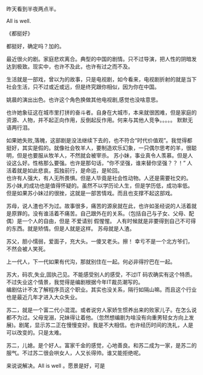 昨天看到半夜两点半。
 
 All is well.
 
 《都挺好》
 
 都挺好，确定吗？加的。
 
 最近很火的剧。家庭悲欢离合。典型的中国的剧情。只不过导演，把人性的阴暗发达到极致。现实中，也许不及此，也许有过之而不及。
 
 生活就是一部戏，曾以为的故事，只是电视剧，如今看来，电视剧折射的就是当下社会生活，只不过或近或远，但是终究跟你相似，因为你在中国。
 
 姚晨的演出出色。也许这个角色换做其他电视剧,感觉也没啥意思。
 
 也许她象征这在城市里打拼的奋斗者。自身在大城市，本来就很困难，但是家庭的资源、人物，并不起正向作用，反倒起反作用。何来与其他人竞争。。。。。
 默默无语两行泪。
 
 如果她失败,落魄，这部剧是没法继续下去的，也不符合“时代价值观”。我觉得都挺好，其实是假的。就像社会牧羊人，要制造欢乐幻象，一只偶尔思考的羊，很聪明，但是也要服从牧羊人，不然就会被宰杀。
苏小妹，事业真令人羡慕。但是人设这么好。性格那么要强。也许是那句话，“你不坚强，谁来替你坚强？？！”  人活着就是如此悲哀。孤独前行，是命运，是轮回。  
也许有人强大，有人无所畏惧。但是人毕竟是社会性动物。人还是需要社交的。
苏小妹,的成功也是值得怀疑的。虽然不以学历论人生，但是学历低，成功率低。但是如果苏小妹过的很挫，这就是一部苦情戏。而且也支撑不起这部戏。


苏母，说人渣也不为过。故事很多，痛苦的源泉就在此，也许如圣经说的人活着就是原罪的。没有谁活着不痛苦。自己跟外在的关系。（包括自己与子女、父母、配偶）是一个人的自由，但是 不爱请别 假惺惺。 人有时候就是非要得到自己不可得的东西。就是矫情。但是人就是这样。
苏母就是人渣。

苏父，胆小懦弱，爱面子，充大头。一傻叉老头。擦！ 幸亏不是一个北方爷们，不然会被人笑死。

上一代人，下一代如果有代沟，那就别住在一起。何必非得拧巴在一起。


苏大，码农,失业,固执己见。不能感受别人的感受，不过IT 码农确实有这个特质。不过失业这个情景，我觉得是编剧根据今年IT裁员潮写的。  
编剧估计不太了解程序员这个职业。其实也没关系，隔行如隔山嘛。而且这个行业也是最近几年才进入大众失业。  

苏二，就是一个富二代小混混。或者说穷人家娇生惯养出来的败家儿子。在怎么说都不为过。父母宠溺，兄妹得让着他。（忽然想编剧为啥没有向重男轻女方向上发展)。剧尾，显示苏二正在慢慢变好。我是不大相信。也许经历时间的洗礼，人是可以改变的。只是太难。  

苏二，儿媳。是个好人。富家千金的感觉，心地善良。和苏二成为一家，是苏二的服气。不过苏二很会哄女人，人又长得帅。谁又能拒绝呢。


来说说解决。All is well 。愿景是好，可是





